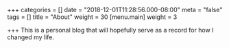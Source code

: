 +++
categories = []
date = "2018-12-01T11:28:56.000-08:00"
meta = "false"
tags = []
title = "About"
weight = 30
[menu.main]
weight = 3

+++
This is a personal blog that will hopefully serve as a record for how I changed my life.